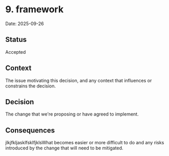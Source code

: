 # 9. framework

Date: 2025-09-26

## Status

Accepted

## Context

The issue motivating this decision, and any context that influences or constrains the decision.

## Decision

The change that we're proposing or have agreed to implement.

## Consequences

jlkjfkljasklfsklfjklsWhat becomes easier or more difficult to do and any risks introduced by the change that will need to be mitigated.
